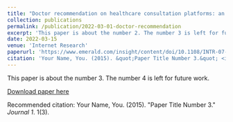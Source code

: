 ```yaml
---
title: "Doctor recommendation on healthcare consultation platforms: an integrated framework of knowledge graph and deep learning"
collection: publications
permalink: /publication/2022-03-01-doctor-recommendation
excerpt: 'This paper is about the number 2. The number 3 is left for future work.'
date: 2022-03-15
venue: 'Internet Research'
paperurl: 'https://www.emerald.com/insight/content/doi/10.1108/INTR-07-2020-0379/full/html'
citation: 'Your Name, You. (2015). &quot;Paper Title Number 3.&quot; <i>Journal 1</i>. 1(3).'
---
```

This paper is about the number 3. The number 4 is left for future work.

[Download paper here](http://academicpages.github.io/files/paper3.pdf)

Recommended citation: Your Name, You. (2015). "Paper Title Number 3." <i>Journal 1</i>. 1(3).
